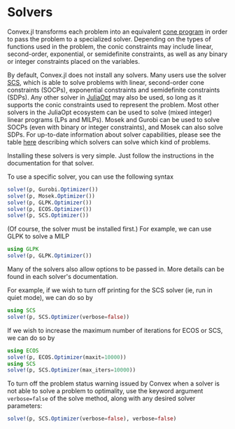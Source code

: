 Solvers
=======

Convex.jl transforms each problem into an equivalent [cone
program](http://mathprogbasejl.readthedocs.org/en/latest/conic.html) in
order to pass the problem to a specialized solver. Depending on the
types of functions used in the problem, the conic constraints may
include linear, second-order, exponential, or semidefinite constraints,
as well as any binary or integer constraints placed on the variables.

By default, Convex.jl does not install any solvers. Many users use the
solver [SCS](https://github.com/JuliaOpt/SCS.jl), which is able to solve
problems with linear, second-order cone constraints (SOCPs), exponential
constraints and semidefinite constraints (SDPs). Any other solver in
[JuliaOpt](http://www.juliaopt.org/) may also be used, so long as it
supports the conic constraints used to represent the problem. Most other
solvers in the JuliaOpt ecosystem can be used to solve (mixed integer)
linear programs (LPs and MILPs). Mosek and Gurobi can be used to solve
SOCPs (even with binary or integer constraints), and Mosek can also
solve SDPs. For up-to-date information about solver capabilities, please
see the table [here](http://www.juliaopt.org/) describing which solvers
can solve which kind of problems.

Installing these solvers is very simple. Just follow the instructions in
the documentation for that solver.

To use a specific solver, you can use the following syntax

```julia
solve!(p, Gurobi.Optimizer())
solve!(p, Mosek.Optimizer())
solve!(p, GLPK.Optimizer())
solve!(p, ECOS.Optimizer())
solve!(p, SCS.Optimizer())
```

(Of course, the solver must be installed first.) For example, we can use
GLPK to solve a MILP

```julia
using GLPK
solve!(p, GLPK.Optimizer())
```

Many of the solvers also allow options to be passed in. More details can
be found in each solver's documentation.

For example, if we wish to turn off printing for the SCS solver (ie, run
in quiet mode), we can do so by

```julia
using SCS
solve!(p, SCS.Optimizer(verbose=false))
```

If we wish to increase the maximum number of iterations for ECOS or SCS,
we can do so by

```julia
using ECOS
solve!(p, ECOS.Optimizer(maxit=10000))
using SCS
solve!(p, SCS.Optimizer(max_iters=10000))
```

To turn off the problem status warning issued by Convex when a solver is
not able to solve a problem to optimality, use the keyword argument
`verbose=false` of the solve method, along with any desired
solver parameters:

```julia
solve!(p, SCS.Optimizer(verbose=false), verbose=false)
```
